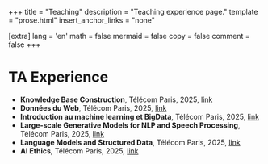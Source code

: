 +++
title = "Teaching"
description = "Teaching experience page."
template = "prose.html"
insert_anchor_links = "none"

[extra]
lang = 'en'
math = false
mermaid = false
copy = false
comment = false
+++

# TA Experience

* **Knowledge Base Construction**, Télécom Paris, 2025, [link](https://suchanek.name/work/teaching/kbc-2025/index.html)
* **Données du Web**, Télécom Paris, 2025, [link](https://ecampus.paris-saclay.fr/course/view.php?id=21529)
* **Introduction au machine learning et BigData**, Télécom Paris, 2025, [link](https://ecampus.paris-saclay.fr/enrol/index.php?id=41462)
* **Large-scale Generative Models for NLP and Speech Processing**, Télécom Paris, 2025, [link](https://ecampus.paris-saclay.fr/enrol/index.php?id=118929)
* **Language Models and Structured Data**, Télécom Paris, 2025, [link](https://ecampus.paris-saclay.fr/enrol/index.php?id=158852)
* **AI Ethics**, Télécom Paris, 2025, [link](https://ecampus.paris-saclay.fr/enrol/index.php?id=31528)
